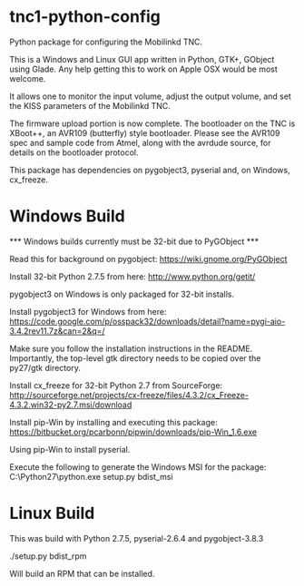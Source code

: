 tnc1-python-config
==================

Python package for configuring the Mobilinkd TNC.

This is a Windows and Linux GUI app written in Python, GTK+, GObject using
Glade.  Any help getting this to work on Apple OSX would be most welcome.

It allows one to monitor the input volume, adjust the output volume, and set
the KISS parameters of the Mobilinkd TNC.

The firmware upload portion is now complete.  The bootloader on the TNC is
XBoot++, an AVR109 (butterfly) style bootloader.  Please see the AVR109 spec
and sample code from Atmel, along with the avrdude source, for details
on the bootloader protocol.

This package has dependencies on pygobject3, pyserial and, on Windows,
cx_freeze.

Windows Build
=============

*** Windows builds currently must be 32-bit due to PyGObject ***

Read this for background on pygobject: https://wiki.gnome.org/PyGObject

Install 32-bit Python 2.7.5 from here: http://www.python.org/getit/

pygobject3 on Windows is only packaged for 32-bit installs.

Install pygobject3 for Windows from here:
https://code.google.com/p/osspack32/downloads/detail?name=pygi-aio-3.4.2rev11.7z&can=2&q=/

Make sure you follow the installation instructions in the README.
Importantly, the top-level gtk directory needs to be copied over the py27/gtk
directory.

Install cx_freeze for 32-bit Python 2.7 from SourceForge:
http://sourceforge.net/projects/cx-freeze/files/4.3.2/cx_Freeze-4.3.2.win32-py2.7.msi/download

Install pip-Win by installing and executing this package:
https://bitbucket.org/pcarbonn/pipwin/downloads/pip-Win_1.6.exe

Using pip-Win to install pyserial.

Execute the following to generate the Windows MSI for the package:
C:\Python27\python.exe setup.py bdist_msi

Linux Build
===========

This was build with Python 2.7.5, pyserial-2.6.4 and pygobject-3.8.3

./setup.py bdist_rpm

Will build an RPM that can be installed.


